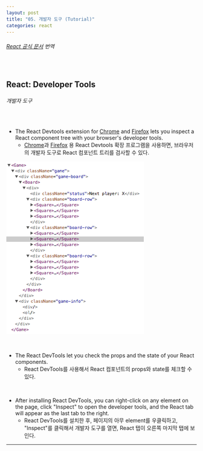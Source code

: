 ```yaml
---
layout: post
title: "05. 개발자 도구 (Tutorial)"
categories: react
---
```


###### [React 공식 문서](https://reactjs.org/tutorial/tutorial.html#developer-tools) 번역

<br>

## React: Developer Tools

###### 개발자 도구

<br>

- The React Devtools extension for [Chrome](https://chrome.google.com/webstore/detail/react-developer-tools/fmkadmapgofadopljbjfkapdkoienihi?hl=en) and [Firefox](https://addons.mozilla.org/en-US/firefox/addon/react-devtools/) lets you inspect a React component tree with your browser's developer tools.
  - [Chrome](https://chrome.google.com/webstore/detail/react-developer-tools/fmkadmapgofadopljbjfkapdkoienihi?hl=en)과 [Firefox](https://addons.mozilla.org/en-US/firefox/addon/react-devtools/) 용 React Devtools 확장 프로그램을 사용하면, 브라우저의 개발자 도구로 React 컴포넌트 트리를 검사할 수 있다.

![img](/assets/img/react-official-tutorial-05-01.png)

<br>

- The React DevTools let you check the props and the state of your React components.
  - React DevTools를 사용해서 React 컴포넌트의 props와 state를 체크할 수 있다.

<br>

- After installing React DevTools, you can right-click on any element on the page, click "Inspect" to open the developer tools, and the React tab will appear as the last tab to the right.
  - React DevTools를 설치한 후, 페이지의 아무 element를 우클릭하고, "Inspect"를 클릭해서 개발자 도구를 열면, React 탭이 오른쪽 마지막 탭에 보인다.

------

<br>